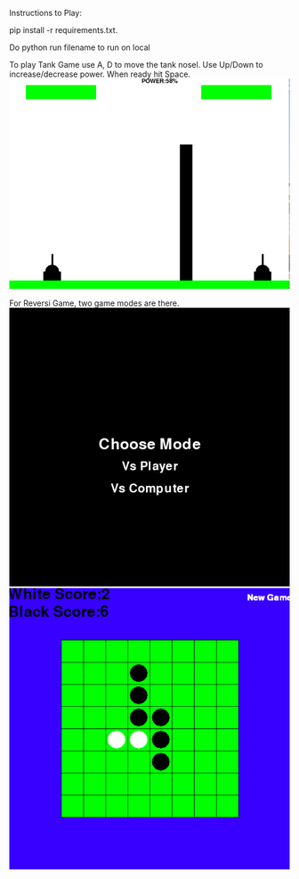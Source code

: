 Instructions to Play:

pip install -r requirements.txt.

Do python run filename to run on local

To play Tank Game use A, D to move the tank nosel. Use Up/Down to increase/decrease power. When ready hit Space.
![](2.png)

For Reversi Game, two game modes are there.
![](1.png)
![](3.png)
